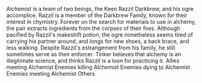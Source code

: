 Alchemist is a team of two beings, the Keen Razzil Darkbrew, and his ogre accomplice. Razzil is a member of the Darkbrew Family, known for their interest in chymistry. Forever on the search for materials to use in alchemy, the pair extracts ingredients from the corpses of their foes. Although pacified by Razzil's makeshift potion, the ogre nonetheless seems tired of carrying his partner around, and longs for new shoes, a back brace, and less walking.
Despite Razzil's estrangement from his family, he still sometimes serve as their enforcer.
Tinker believes that alchemy is an illegitimate science, and thinks Razzil is a loon for practicing it.
Allies meeting Alchemist
Enemies killing Alchemist
Enemies dying to Alchemist
Enemies meeting Alchemist
Others
